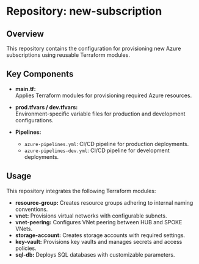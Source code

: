 # Repository: new-subscription

## Overview

This repository contains the configuration for provisioning new Azure subscriptions using reusable Terraform modules.

## Key Components

- **main.tf:**  
  Applies Terraform modules for provisioning required Azure resources.
  
- **prod.tfvars / dev.tfvars:**  
  Environment-specific variable files for production and development configurations.

- **Pipelines:**  
  - `azure-pipelines.yml`: CI/CD pipeline for production deployments.  
  - `azure-pipelines-dev.yml`: CI/CD pipeline for development deployments.

## Usage

This repository integrates the following Terraform modules:
- **resource-group:** Creates resource groups adhering to internal naming conventions.
- **vnet:** Provisions virtual networks with configurable subnets.
- **vnet-peering:** Configures VNet peering between HUB and SPOKE VNets.
- **storage-account:** Creates storage accounts with required settings.
- **key-vault:** Provisions key vaults and manages secrets and access policies.
- **sql-db:** Deploys SQL databases with customizable parameters.
